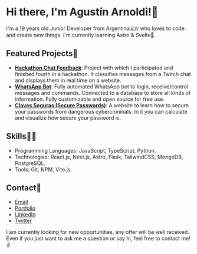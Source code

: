 # Hi there, I'm Agustín Arnoldi!👋

I'm a 19 years old Junior Developer from Argentina🇦🇷 who loves to code and create new things. I'm currently learning Astro & Svelte🚀.

## Featured Projects💎
- [**Hackathon Chat Feedback**](https://github.com/AgusjkDev/Hackathon-Chat-Feedback): Project with which I participated and finished fourth in a hackathon. It classifies messages from a Twitch chat and displays them in real time on a website.
- [**WhatsApp Bot**](https://github.com/AgusjkDev/WhatsApp-Bot): Fully automated WhatsApp bot to login, receive/control messages and commands. Connected to a database to store all kinds of information. Fully customizable and open source for free use.
- [**Claves Seguras (Secure Passwords)**](https://github.com/AgusjkDev/Claves-Seguras): A website to learn how to secure your passwords from dangerous cybercriminals. In it you can calculate and visualize how secure your password is.

## Skills👨‍💻

- Programming Languages: JavaScript, TypeScript, Python.
- Technologies: React.js, Next.js, Astro, Flask, TailwindCSS, MongoDB, PostgreSQL.
- Tools: Git, NPM, Vite.js. 

## Contact📩

- [Email](mailto:agusjkdev7@gmail.com)
- [Portfolio](https://arnoldiagustin.vercel.app)
- [LinkedIn](https://www.linkedin.com/in/agusjkdev)
- [Twitter](https://twitter.com/agusjkdev)

I am currently looking for new opportunities, any offer will be well received. Even if you just want to ask me a question or say hi, feel free to contact me!✌
